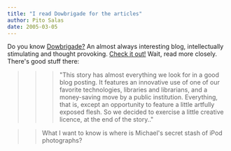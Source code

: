 ```yaml
---
title: "I read Dowbrigade for the articles"
author: Pito Salas
date: 2005-03-05
---
```




Do you know [Dowbrigade?](<http://blogs.law.harvard.edu/dowbrigade/>) An
almost always interesting blog, intellectually stimulating and thought
provoking. [Check it out!](<http://blogs.law.harvard.edu/dowbrigade/>) Wait,
read more closely. There's good stuff there:

>>

>>> "This story has almost everything we look for in a good blog posting. It
features an innovative use of one of our favorite technologies, libraries and
librarians, and a money-saving move by a public institution. Everything, that
is, except an opportunity to feature a little artfully exposed flesh. So we
decided to exercise a little creative licence, at the end of the story.."

>>

>> What I want to know is where is Michael's secret stash of iPod photographs?


